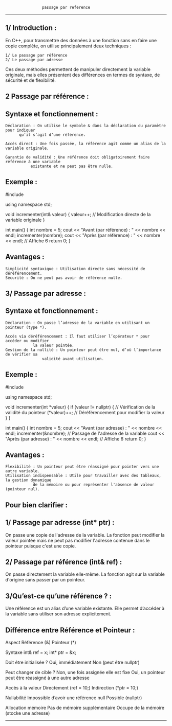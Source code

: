 					passage par reference
******************************************************************************************

1/ Introduction :
-----------------

En C++, pour transmettre des données à une fonction sans en faire une copie complète, 
on utilise principalement deux techniques :

    1/ Le passage par référence
    2/ Le passage par adresse

Ces deux méthodes permettent de manipuler directement la variable originale, 
mais elles présentent des différences en termes de syntaxe, de sécurité et de flexibilité.

2 Passage par référence :
-------------------------

Syntaxe et fonctionnement :
---------------------------

    Déclaration : On utilise le symbole & dans la déclaration du paramètre pour indiquer 
		  qu’il s’agit d’une référence.

    Accès direct : Une fois passée, la référence agit comme un alias de la variable originale.

    Garantie de validité : Une référence doit obligatoirement faire référence à une variable 
			   existante et ne peut pas être nulle.

Exemple :
---------

#include <iostream>

using namespace std;

void incrementer(int& valeur) 
{
    valeur++; // Modification directe de la variable originale
}

int main() 
{
    int nombre = 5;
    cout << "Avant (par référence) : " << nombre << endl;
    incrementer(nombre);
    cout << "Après (par référence) : " << nombre << endl;  // Affiche 6
    return 0;
}

Avantages :
-----------

    Simplicité syntaxique : Utilisation directe sans nécessité de déréférencement.
    Sécurité : On ne peut pas avoir de référence nulle.


3/ Passage par adresse :
------------------------

Syntaxe et fonctionnement :
---------------------------

    Déclaration : On passe l’adresse de la variable en utilisant un pointeur (type *).

    Accès via déréférencement : Il faut utiliser l’opérateur * pour accéder ou modifier 
				la valeur pointée.
    Gestion de la nullité : Un pointeur peut être nul, d’où l’importance de vérifier sa 
		            validité avant utilisation.

Exemple :
---------

#include <iostream>

using namespace std;

void incrementer(int *valeur) 
{
    if (valeur != nullptr) { // Vérification de la validité du pointeur
        (*valeur)++;       // Déréférencement pour modifier la valeur
    }
}

int main() 
{
    int nombre = 5;
    cout << "Avant (par adresse) : " << nombre << endl;
    incrementer(&nombre);   // Passage de l'adresse de la variable
    cout << "Après (par adresse) : " << nombre << endl;   // Affiche 6
    return 0;
}

Avantages :
-----------

    Flexibilité : Un pointeur peut être réassigné pour pointer vers une autre variable.
    Utilisation indispensable : Utile pour travailler avec des tableaux, la gestion dynamique 
				de la mémoire ou pour représenter l'absence de valeur (pointeur nul).

Pour bien clarifier :
---------------------

1/ Passage par adresse (int* ptr) :
------------------------------------

On passe une copie de l'adresse de la variable. La fonction peut modifier la valeur pointée mais 
ne peut pas modifier l'adresse contenue dans le pointeur puisque c'est une copie.

2/ Passage par référence (int& ref) :
-------------------------------------

On passe directement la variable elle-même. La fonction agit sur la variable 
d'origine sans passer par un pointeur.

3/Qu’est-ce qu’une référence ? :
--------------------------------

Une référence est un alias d’une variable existante. Elle permet d’accéder à la variable sans utiliser 
son adresse explicitement.

Différence entre Référence et Pointeur :
-----------------------------------------
Aspect	Référence (&)	Pointeur (*)

Syntaxe	int& ref = x;	int* ptr = &x;

Doit être initialisée ?	Oui, immédiatement	Non (peut être nullptr)

Peut changer de cible ?	Non, une fois assignée elle est fixe	Oui, un pointeur peut être réassigné à une autre adresse

Accès à la valeur	Directement (ref = 10;)	Indirection (*ptr = 10;)

Nullabilité	Impossible d’avoir une référence null	Possible (nullptr)

Allocation mémoire	Pas de mémoire supplémentaire	Occupe de la mémoire (stocke une adresse)

*******************************************************************************************************
